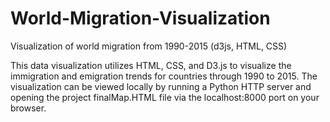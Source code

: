 # World-Migration-Visualization
Visualization of world migration from 1990-2015 (d3js, HTML, CSS)


This data visualization utilizes HTML, CSS, and D3.js to visualize the immigration and emigration trends for countries through 1990 to 2015.
The visualization can be viewed locally by running a Python HTTP server and opening the project finalMap.HTML file via the localhost:8000 port on your browser.
